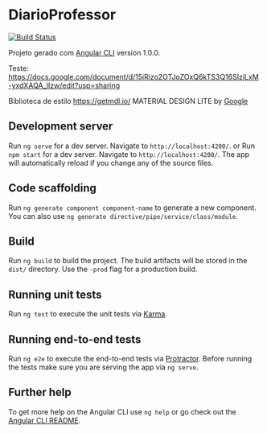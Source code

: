 # DiarioProfessor

[![Build Status](https://semaphoreci.com/api/v1/jalescardoso/diarioprofessor/branches/master/badge.svg)](https://semaphoreci.com/jalescardoso/diarioprofessor)

Projeto gerado com [Angular CLI](https://github.com/angular/angular-cli) version 1.0.0.

Teste: https://docs.google.com/document/d/15jRizo2OTJoZOxQ6kTS3Q16SIzjLxM-yxdXAQA_lIzw/edit?usp=sharing

Biblioteca de estilo https://getmdl.io/ MATERIAL DESIGN LITE by [Google](https://developers.google.com/)

## Development server

Run `ng serve` for a dev server. Navigate to `http://localhost:4200/`. or
Run `npm start` for a dev server. Navigate to `http://localhost:4200/`. The app will automatically reload if you change any of the source files.

## Code scaffolding

Run `ng generate component component-name` to generate a new component. You can also use `ng generate directive/pipe/service/class/module`.

## Build

Run `ng build` to build the project. The build artifacts will be stored in the `dist/` directory. Use the `-prod` flag for a production build.

## Running unit tests

Run `ng test` to execute the unit tests via [Karma](https://karma-runner.github.io).

## Running end-to-end tests

Run `ng e2e` to execute the end-to-end tests via [Protractor](http://www.protractortest.org/).
Before running the tests make sure you are serving the app via `ng serve`.

## Further help

To get more help on the Angular CLI use `ng help` or go check out the [Angular CLI README](https://github.com/angular/angular-cli/blob/master/README.md).
